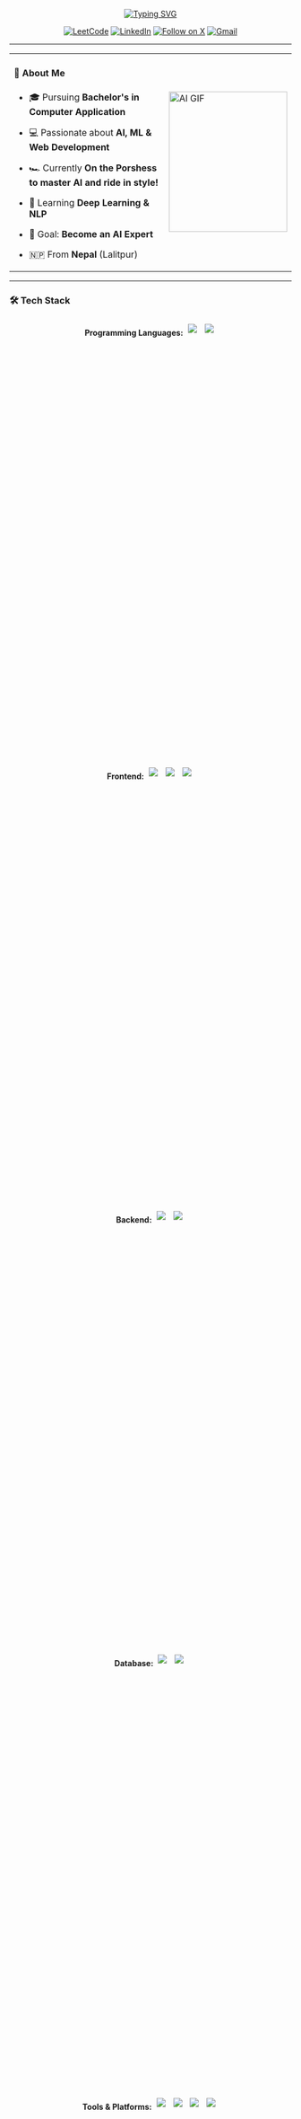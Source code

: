 <p align="center">
  <a href="https://git.io/typing-svg"><img src="https://readme-typing-svg.demolab.com?font=Fira+Code&size=30&duration=2000&pause=1000&color=58A6FF&center=true&vCenter=true&width=1000&lines=Hi+%F0%9F%91%8B%2C+I'm+Dinesh+Bajgain;AI+Enthusiast+%7C+Passionate+Developer+%7C+Chill+Guy" alt="Typing SVG" /></a>
</p>

<div align="center">
  
  [![LeetCode](https://img.shields.io/badge/-LeetCode-FFA116?style=for-the-badge&logo=LeetCode&logoColor=black)](https://leetcode.com/u/dinesh_bajgain/)
  [![LinkedIn](https://img.shields.io/badge/-LinkedIn-0077B5?style=for-the-badge&logo=LinkedIn&logoColor=white)](https://www.linkedin.com/in/mr-bajgain)
  [![Follow on X](https://img.shields.io/badge/Follow-000000?style=for-the-badge&logo=X&logoColor=white)](https://x.com/Mr_Bajgain)
  [![Gmail](https://img.shields.io/badge/-Gmail-EA4335?style=for-the-badge&logo=Gmail&logoColor=white)](mailto:dinesh.bazgain@gmail.com)
  
</div>

---

<table>
  <tr>
    <td width="55%" style="border:none;">
      
#### 🚀 About Me
- 🎓 Pursuing **Bachelor's in Computer Application**
- 💻 Passionate about **AI, ML & Web Development**
- 🏎️ Currently **On the Porshess to master AI and ride in style!**
- 🌱 Learning **Deep Learning & NLP**
- 🎯 Goal: **Become an AI Expert**
- 🇳🇵 From **Nepal** (Lalitpur)
      
  </td>
    <td width="45%" style="border:none;">
      <img src="https://media1.giphy.com/media/v1.Y2lkPTc5MGI3NjExbjRlNHkzdnl5aGpldmxjajJrYW5pZjhtY3QyY2JoMHhuNXJjM3RueiZlcD12MV9pbnRlcm5hbF9naWZfYnlfaWQmY3Q9Zw/l378iOFZR9VjYhssM/giphy.gif" alt="AI GIF" width="100%" height="250px" padding="0" margin="0">
    </td>
  </tr>
</table>

---

### 🛠️ Tech Stack

<div style="text-align: center; margin: 0 auto; width: 80%;">
  <div style="height: 20%; padding: 5px;">
    <b>Programming Languages: </b>
    <img src="https://img.shields.io/badge/-Python-3776AB?style=flat&logo=python&logoColor=white" style="padding: 5px;" />
    <img src="https://img.shields.io/badge/-JavaScript-F7DF1E?style=flat&logo=javascript&logoColor=black" style="padding: 5px;" />
  </div>
  
  <div style="height: 20%; padding: 5px;">
    <b>Frontend: </b>
    <img src="https://img.shields.io/badge/-React-61DAFB?style=flat&logo=react&logoColor=black" style="padding: 5px;" />
    <img src="https://img.shields.io/badge/-HTML5-E34F26?style=flat&logo=html5&logoColor=white" style="padding: 5px;" />
    <img src="https://img.shields.io/badge/-CSS3-1572B6?style=flat&logo=css3" style="padding: 5px;" />
  </div>
  
  <div style="height: 20%; padding: 5px;">
    <b>Backend: </b>
    <img src="https://img.shields.io/badge/-Django-092E20?style=flat&logo=django&logoColor=white" style="padding: 5px;" />
    <img src="https://img.shields.io/badge/-Node.js-339933?style=flat&logo=nodedotjs&logoColor=white" style="padding: 5px;" />
  </div>
  
  <div style="height: 20%; padding: 5px;">
    <b>Database: </b>
    <img src="https://img.shields.io/badge/-MongoDB-47A248?style=flat&logo=mongodb&logoColor=white" style="padding: 5px;" />
    <img src="https://img.shields.io/badge/-MySQL-4479A1?style=flat&logo=mysql&logoColor=white" style="padding: 5px;" />
  </div>
  
  <div style="height: 20%; padding: 5px;">
    <b>Tools & Platforms: </b>
    <img src="https://img.shields.io/badge/-GitHub-181717?style=flat&logo=github&logoColor=white" style="padding: 5px;" />
    <img src="https://img.shields.io/badge/-VSCode-007ACC?style=flat&logo=visual-studio-code&logoColor=white" style="padding: 5px;" />
    <img src="https://img.shields.io/badge/-Jupyter-F37626?style=flat&logo=jupyter&logoColor=white" style="padding: 5px;" />
    <img src="https://img.shields.io/badge/-Git-F05032?style=flat&logo=git&logoColor=white" style="padding: 5px;" />
  </div>
  
  <div style="height: 20%; padding: 5px;">
    <b>AI Libraries: </b>
    <img src="https://img.shields.io/badge/-TensorFlow-FF6F00?style=flat&logo=tensorflow&logoColor=white" style="padding: 5px;" />
    <img src="https://img.shields.io/badge/-PyTorch-EE4C2C?style=flat&logo=pytorch&logoColor=white" style="padding: 5px;" />
    <img src="https://img.shields.io/badge/-Keras-FF3C00?style=flat&logo=keras&logoColor=white" style="padding: 5px;" />
    <img src="https://img.shields.io/badge/-Scikit_Learn-F7931E?style=flat&logo=scikit-learn&logoColor=white" style="padding: 5px;" />
    <img src="https://img.shields.io/badge/-Matplotlib-000000?style=flat&logo=python&logoColor=white" style="padding: 5px;" />
    <img src="https://img.shields.io/badge/-NumPy-013243?style=flat&logo=numpy&logoColor=white" style="padding: 5px;" />
    <img src="https://img.shields.io/badge/-Pandas-150458?style=flat&logo=pandas&logoColor=white" style="padding: 5px;" />
    <img src="https://img.shields.io/badge/-Scipy-8CA0FF?style=flat&logo=scipy&logoColor=white" style="padding: 5px;" />
  </div>
</div>

---

### 🔥 Featured Projects
- 🚀 [**Face Recognition System**](https://github.com/dinesh-bazgain/face_recognizer) - **GUI-based attendance system using AI**
- 🔥 [**VedaSamvaad - वेदसंवाद**](https://vedasamvaad-frontend.onrender.com/) - **A real time chatting web app.**

---
<div align="center">

### 💊 GitHub Stats

<div style="display: flex; flex-wrap: nowrap; justify-content: center; align-items: center; gap: 10px; color: white;">
  <img src="https://github-readme-stats.vercel.app/api/top-langs/?username=dinesh-bazgain&theme=shadow_red&hide_border=false&include_all_commits=false&count_private=false&layout=compact" width="350"/>
  
  <a href="https://git.io/streak-stats" style="text-decoration: none; outline: none; color: white;">
    <img src="https://github-readme-streak-stats-eight.vercel.app?user=dinesh-bazgain&theme=shadow_red&hide_border=false&card_width=350" alt="GitHub Streak"/>
  </a>
  
  <img src="https://github-readme-stats.vercel.app/api?username=dinesh-bazgain&theme=shadow_red&hide_border=false&include_all_commits=false&count_private=false" width="350"/>

</div>


---

### 🔗 Connect with Me
<div align="center" style="display: flex; gap: 10px; justify-content: center;">
  <a href="https://www.linkedin.com/in/mr-bajgain/">
    <img src="https://img.shields.io/badge/-LinkedIn-blue?style=flat&logo=linkedin"/>
  </a>
  <a href="https://x.com/Mr_Bajgain">
    <img src="https://img.shields.io/badge/-Twitter-blue?style=flat&logo=twitter"/>
  </a>
  <a href="https://medium.com/@dinesh.bajgain">
    <img src="https://img.shields.io/badge/-Medium-black?style=flat&logo=medium"/>
  </a>
  <a href="mailto:dinesh.bazgain@gmail.com">
    <img src="https://img.shields.io/badge/-Email-red?style=flat&logo=gmail"/>
  </a>
</div>

<h5>🏎️ I’m on the Porshess!!!</h5>
<h6> I don’t chase dreams — I code them into existence. One bug, one breakthrough, one f*cking idea that flips the goddamn world upside down.  <br/>  🌍🚀💥
</h6>

---

### 👀 Profile Views
![Visitor Count](https://komarev.com/ghpvc/?username=DineshBajgain&color=red&size=30)


</div>


